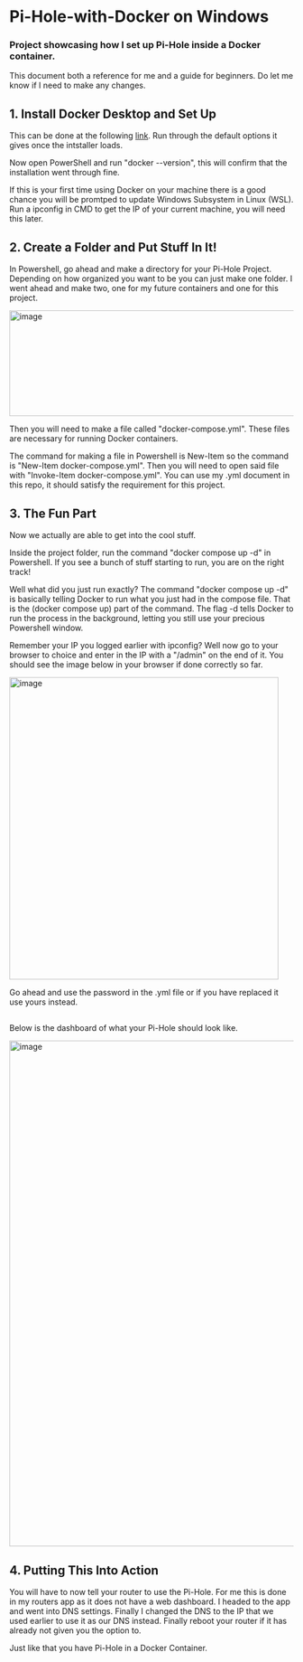 # Pi-Hole-with-Docker on Windows
### Project showcasing how I set up Pi-Hole inside a Docker container.
This document both a reference for me and a guide for beginners.
Do let me know if I need to make any changes.

## 1. Install Docker Desktop and Set Up


This can be done at the following [link]([url](https://docs.docker.com/desktop/setup/install/windows-install/?utm_source=chatgpt.com#wsl-verification-and-setup)). Run through the default options it gives once the intstaller loads.

Now open PowerShell and run "docker --version", this will confirm that the installation went through fine.

If this is your first time using Docker on your machine there is a good chance you will be promtped to update Windows Subsystem in Linux (WSL). Run a ipconfig in CMD to get the IP of your current machine, you will need this later.

## 2. Create a Folder and Put Stuff In It!

In Powershell, go ahead and make a directory for your Pi-Hole Project. Depending on how organized you want to be you can just make one folder. I went ahead and make two, one for my future containers and one for this project.

<img width="522" height="187" alt="image" src="https://github.com/user-attachments/assets/bb0f2f48-ad99-4cb7-82fd-3089ee345987" />

Then you will need to make a file called "docker-compose.yml". These files are necessary for running Docker containers.

The command for making a file in Powershell is New-Item so the command is "New-Item docker-compose.yml". Then you will need to open said file with "Invoke-Item docker-compose.yml". You can use my .yml document in this repo, it should satisfy the requirement for this project.

## 3. The Fun Part

Now we actually are able to get into the cool stuff.

Inside the project folder, run the command "docker compose up -d" in Powershell. If you see a bunch of stuff starting to run, you are on the right track!

Well what did you just run exactly? The command "docker compose up -d" is basically telling Docker to run what you just had in the compose file. That is the (docker compose up) part of the command. The flag -d tells Docker to run the process in the background, letting you still use your precious Powershell window.

Remember your IP you logged earlier with ipconfig? Well now go to your browser to choice and enter in the IP with a "/admin"
 on the end of it. You should see the image below in your browser if done correctly so far.

 <img width="477" height="535" alt="image" src="https://github.com/user-attachments/assets/39687e5f-592a-44c4-ab87-59fe9a8f9a06" />
 

Go ahead and use the password in the .yml file or if you have replaced it use yours instead.

##

Below is the dashboard of what your Pi-Hole should look like.

<img width="924" height="895" alt="image" src="https://github.com/user-attachments/assets/c863ad6d-4317-4e4a-bfc4-e70b08613357" />


## 4. Putting This Into Action

You will have to now tell your router to use the Pi-Hole. For me this is done in my routers app as it does not have a web dashboard. I headed to the app and went into DNS settings. Finally I changed the DNS to the IP that we used earlier to use it as our DNS instead. Finally reboot your router if it has already not given you the option to.

Just like that you have Pi-Hole in a Docker Container.
